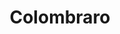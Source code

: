 ---
title: "Colombraro"
url: /ciudad-autonoma-de-buenos-aires/colombraro-avenida-francisco-beiro/
shop: menaje del hogar
---